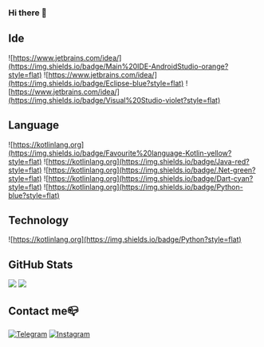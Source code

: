 ### Hi there 👋

## Ide 

![https://www.jetbrains.com/idea/](https://img.shields.io/badge/Main%20IDE-AndroidStudio-orange?style=flat)
![https://www.jetbrains.com/idea/](https://img.shields.io/badge/Eclipse-blue?style=flat)
![https://www.jetbrains.com/idea/](https://img.shields.io/badge/Visual%20Studio-violet?style=flat)

## Language

![https://kotlinlang.org](https://img.shields.io/badge/Favourite%20language-Kotlin-yellow?style=flat)
![https://kotlinlang.org](https://img.shields.io/badge/Java-red?style=flat)
![https://kotlinlang.org](https://img.shields.io/badge/.Net-green?style=flat)
![https://kotlinlang.org](https://img.shields.io/badge/Dart-cyan?style=flat)
![https://kotlinlang.org](https://img.shields.io/badge/Python-blue?style=flat)

## Technology
![https://kotlinlang.org](https://img.shields.io/badge/Python?style=flat)

## GitHub Stats

![](https://github-readme-stats.vercel.app/api/top-langs?username=StenleyDuFoster&show_icons=true&layout=compact)
![](https://github-readme-stats.vercel.app/api?username=StenleyDuFoster&show_icons=true)

## Contact me📪

[![Telegram](https://img.shields.io/badge/-Telegram-090909?style=for-the-badge&logo=telegram&logoColor=27A0D9)](https://t.me/VutokElektrik)
[![Instagram](https://img.shields.io/badge/-Instagram-090909?style=for-the-badge&logo=instagram&logoColor=B4068E)](https://www.instagram.com/stanley.df/)
